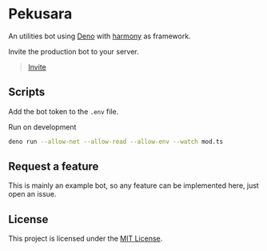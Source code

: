 # Pekusara

An utilities bot using [Deno](http://deno.land) with
[harmony](https://github.com/harmonyland/harmony) as framework.

Invite the production bot to your server.

> [Invite](https://discord.com/api/oauth2/authorize?client_id=932071230704582718&permissions=8&scope=bot)

## Scripts

Add the bot token to the `.env` file.

Run on development

```sh
deno run --allow-net --allow-read --allow-env --watch mod.ts
```

## Request a feature

This is mainly an example bot, so any feature can be implemented here, just open
an issue.

## License

This project is licensed under the [MIT License](./license).
